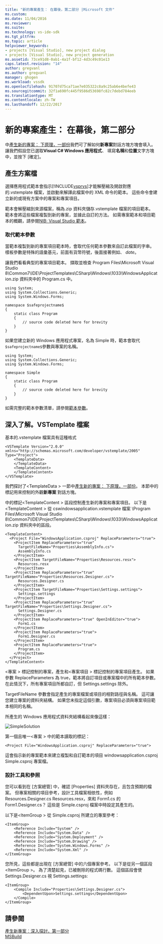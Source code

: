 ```yaml
---
title: "新的專案產生： 在幕後，第二部分 |Microsoft 文件"
ms.custom: 
ms.date: 11/04/2016
ms.reviewer: 
ms.suite: 
ms.technology: vs-ide-sdk
ms.tgt_pltfrm: 
ms.topic: article
helpviewer_keywords:
- projects [Visual Studio], new project dialog
- projects [Visual Studio], new project generation
ms.assetid: 73ce91d8-0ab1-4a1f-bf12-4d3c49c01e13
caps.latest.revision: "14"
author: gregvanl
ms.author: gregvanl
manager: ghogen
ms.workload: vssdk
ms.openlocfilehash: 91707d75ca71ae7e035322c8a9c25ab6e4befe43
ms.sourcegitcommit: 32f1a690fc445f9586d53698fc82c7debd784eeb
ms.translationtype: MT
ms.contentlocale: zh-TW
ms.lasthandoff: 12/22/2017
---
```

# <a name="new-project-generation-under-the-hood-part-two"></a>新的專案產生： 在幕後，第二部分
中[產生新的專案： 下原理，一部份](../../extensibility/internals/new-project-generation-under-the-hood-part-one.md)我們可了解如何**新專案**對話方塊方塊會填入。 讓我們假設您已選取**Visual C# Windows 應用程式**、 填寫**名稱**和**位置**文字方塊中，並按下 [確定]。  
  
## <a name="generating-the-solution-files"></a>產生方案檔  
 選擇應用程式範本會指示[!INCLUDE[vsprvs](../../code-quality/includes/vsprvs_md.md)]才能解壓縮及開啟對應的.vstemplate 檔案，並啟動來解譯此檔案中的 XML 命令的範本。 這些命令會建立新的或現有方案中的專案和專案項目。  
  
 範本會解壓縮到來源檔案，稱為.zip 資料夾儲存.vstemplate 檔案的項目範本。 範本會將這些檔案複製到新的專案，並據此自訂的方法。 如需專案範本和項目範本的概觀，請參閱[NIB: Visual Studio 範本](http://msdn.microsoft.com/en-us/141fccaa-d68f-4155-822b-27f35dd94041)。  
  
### <a name="template-parameter-replacement"></a>取代範本參數  
 當範本複製到新的專案項目範本時，會取代任何範本參數來自訂此檔案的字串。 樣板參數是特殊的語彙基元，前面有貨幣符號，後面接著例如、 $date$。  
  
 讓我們看看典型的專案項目範本。 擷取並檢查 Program Files\Microsoft Visual Studio 8\Common7\IDE\ProjectTemplates\CSharp\Windows\1033\WindowsApplication.zip 資料夾中的 Program.cs 中。  
  
```  
using System;  
using System.Collections.Generic;  
using System.Windows.Forms;  
  
namespace $safeprojectname$  
{  
    static class Program  
    {  
        // source code deleted here for brevity  
    }  
}  
```  
  
 如果您建立新的 Windows 應用程式專案，名為 Simple 時，範本會取代`$safeprojectname$`參數與專案的名稱。  
  
```  
using System;  
using System.Collections.Generic;  
using System.Windows.Forms;  
  
namespace Simple  
{  
    static class Program  
    {  
        // source code deleted here for brevity  
    }  
}  
```  
  
 如需完整的範本參數清單，請參閱[範本參數](../../ide/template-parameters.md)。  
  
## <a name="a-look-inside-a-vstemplate-file"></a>深入了解。VSTemplate 檔案  
 基本的.vstemplate 檔案具有這種格式  
  
```  
<VSTemplate Version="2.0.0"     xmlns="http://schemas.microsoft.com/developer/vstemplate/2005"     Type="Project">  
    <TemplateData>  
    </TemplateData>  
    <TemplateContent>  
    </TemplateContent>  
</VSTemplate>  
```  
  
 我們探討了\<TemplateData > 一節中[產生新的專案： 下原理，一部份](../../extensibility/internals/new-project-generation-under-the-hood-part-one.md)。 本節中的標記用來控制的外觀**新專案** 對話方塊。  
  
 中的標記\<TemplateContent > 區段控制產生新的專案和專案項目。 以下是\<TemplateContent > 從 cswindowsapplication.vstemplate 檔案 \Program Files\Microsoft Visual Studio 8\Common7\IDE\ProjectTemplates\CSharp\Windows\1033\WindowsApplication.zip 資料夾中的區段。  
  
```  
<TemplateContent>  
  <Project File="WindowsApplication.csproj" ReplaceParameters="true">  
    <ProjectItem ReplaceParameters="true"  
      TargetFileName="Properties\AssemblyInfo.cs">  
      AssemblyInfo.cs  
    </ProjectItem>  
    <ProjectItem TargetFileName="Properties\Resources.resx">  
      Resources.resx  
    </ProjectItem>  
    <ProjectItem ReplaceParameters="true"       TargetFileName="Properties\Resources.Designer.cs">  
      Resources.Designer.cs  
    </ProjectItem>  
    <ProjectItem TargetFileName="Properties\Settings.settings">  
      Settings.settings  
    </ProjectItem>  
    <ProjectItem ReplaceParameters="true"       TargetFileName="Properties\Settings.Designer.cs">  
      Settings.Designer.cs  
    </ProjectItem>  
    <ProjectItem ReplaceParameters="true" OpenInEditor="true">  
      Form1.cs  
    </ProjectItem>  
    <ProjectItem ReplaceParameters="true">  
      Form1.Designer.cs  
    </ProjectItem>  
    <ProjectItem ReplaceParameters="true">  
      Program.cs  
    </ProjectItem>  
  </Project>  
</TemplateContent>  
```  
  
 \<專案 > 標記控制的專案，產生和\<專案項目 > 標記控制的專案項目產生。 如果參數 ReplaceParameters 為 true，範本將自訂項目或專案檔中的所有範本參數。 在此情況下，所有專案項目所都自訂，但 Settings.settings 除外。  
  
 TargetFileName 參數會指定產生的專案檔案或項目的相對路徑與名稱。 這可讓您建立專案的資料夾結構。 如果您未指定這個引數，專案項目必須與專案項目範本相同的名稱。  
  
 所產生的 Windows 應用程式資料夾結構看起來像這樣：  
  
 ![SimpleSolution](../../extensibility/internals/media/simplesolution.png "SimpleSolution")  
  
 第一個且唯一\<專案 > 中的範本讀取的標記：  
  
```  
<Project File="WindowsApplication.csproj" ReplaceParameters="true">  
```  
  
 這會指示新的專案範本來建立複製和自訂範本的項目 windowsapplication.csproj Simple.csproj 專案檔。  
  
### <a name="designers-and-references"></a>設計工具和參照  
 您可以看到在 [方案總管] 中，確認 [Properties] 資料夾存在，且包含預期的檔案。 但專案相關的項目參考，設計工具檔案相依性，例如 Resources.Designer.cs Resources.resx，來和 Form1.cs 的 Form1.Designer.cs？  這些是 Simple.csproj 檔案中時設定其產生的。  
  
 以下是\<ItemGroup > 從 Simple.csproj 所建立的專案參考：  
  
```  
<ItemGroup>  
    <Reference Include="System" />  
    <Reference Include="System.Data" />  
    <Reference Include="System.Deployment" />  
    <Reference Include="System.Drawing" />  
    <Reference Include="System.Windows.Forms" />  
    <Reference Include="System.Xml" />  
</ItemGroup>  
```  
  
 您所見，這些都是出現在 [方案總管] 中的六個專案參考。 以下是從另一個區段\<ItemGroup >。 為了清楚起見，已被刪除的程式碼行數。 這個區段會使 Settings.Designer.cs 視 Settings.settings:  
  
```  
<ItemGroup>  
    <Compile Include="Properties\Settings.Designer.cs">  
        <DependentUpon>Settings.settings</DependentUpon>  
    </Compile>  
</ItemGroup>  
```  
  
## <a name="see-also"></a>請參閱  
 [產生新專案︰深入探討，第一部分](../../extensibility/internals/new-project-generation-under-the-hood-part-one.md)  
 [ MSBuild](../../msbuild/msbuild.md)